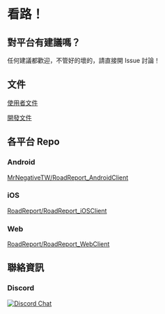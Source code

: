 # 看路！

## 對平台有建議嗎？
任何建議都歡迎，不管好的壞的，請直接開 Issue 討論！

## 文件
[使用者文件](https://roadreport.gitlab.io/docs/)

[開發文件](https://roadreport.gitlab.io/devdocs/)

## 各平台 Repo
### Android
[MrNegativeTW/RoadReport_AndroidClient](https://github.com/MrNegativeTW/RoadReport_AndroidClient)

### iOS
[RoadReport/RoadReport_iOSClient](https://github.com/RoadReport/RoadReport_iOSClient)

### Web
[RoadReport/RoadReport_WebClient](https://github.com/RoadReport/RoadReport_WebClient2)

## 聯絡資訊
### Discord  
[![Discord Chat](https://img.shields.io/discord/728218559309807656.svg)](https://discord.gg/czhCDBD)
